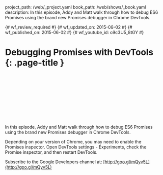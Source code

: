 project_path: /web/_project.yaml
book_path: /web/shows/_book.yaml
description: In this episode, Addy and Matt walk through how to debug ES6 Promises using the brand new Promises debugger in Chrome DevTools.

{# wf_review_required #}
{# wf_updated_on: 2015-06-02 #}
{# wf_published_on: 2015-06-02 #}
{# wf_youtube_id: o9c3U5_8tGY #}

# Debugging Promises with DevTools {: .page-title }


<div class="video-wrapper">
  <iframe class="devsite-embedded-youtube-video" data-video-id="o9c3U5_8tGY"
          data-autohide="1" data-showinfo="0" frameborder="0" allowfullscreen>
  </iframe>
</div>


In this episode, Addy and Matt walk through how to debug ES6 Promises using the
brand new Promises debugger in Chrome DevTools.

Depending on your version of Chrome, you may need to enable the Promises
inspector. Open DevTools settings - Experiments, check the Promise
inspector, and then restart DevTools.

Subscribe to the Google Developers channel at: [http://goo.gl/mQyv5L](http://goo.gl/mQyv5L)

